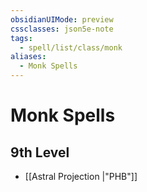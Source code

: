```yaml
---
obsidianUIMode: preview
cssclasses: json5e-note
tags:
  - spell/list/class/monk
aliases:
  - Monk Spells
---
```

# Monk Spells

## 9th Level

- [[Astral Projection \|"PHB"]]
